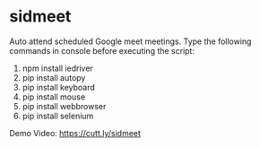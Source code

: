# sidmeet
Auto attend scheduled Google meet meetings. 
Type the following commands in console before executing the script:
1. npm install iedriver
2. pip install autopy
3. pip install keyboard
4. pip install mouse
5. pip install webbrowser
6. pip install selenium

Demo Video: https://cutt.ly/sidmeet

